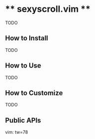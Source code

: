 ** sexyscroll.vim **
====================

TODO

How to Install
--------------

TODO

How to Use
----------

TODO

How to Customize
---------------

TODO

Public APIs
-----------


vim: tw=78




